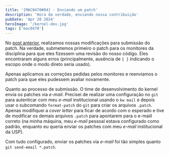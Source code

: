 ```yaml
---
title: '[MAC0470#04] - Enviando um patch'
description: 'Hora da verdade, enviando nossa contribuição'
pubDate: 'Apr 20 2024'
heroImage: '/kernel-dev.jpg'
tags: ['mac0470']
---
```


No [post anterior](/blog/mac0470-03-kernel-contrib-iio), realizamos nossas modificações para submissão do patch. Na verdade, submetemos primeiro o patch para os monitores da disciplina para que eles fizessem uma revisão do nosso código. Eles encontraram alguns erros (principalmente, ausência de `{ }` indicando o escopo onde o modo direto seria usado).

Apenas aplicamos as correções pedidas pelos monitores e reenviamos o patch para que eles pudessem avaliar novamente.

Quanto ao processo de submissão. O time de desenvolvimento do kernel envia os patches via _e-mail_. Precisei de realizar uma configuração no `git` para autenticar com meu _e-mail_ institucional usando o `kw mail` e depois usar o subcomando `format-patch` do `git` para criar os arquivos `.patch`. Apenas modifiquei a _cover letter_ para ficar de acordo com o esperado e tive de modificar os demais arquivos `.patch` para apontarem para o e-maiil correto (na minha máquina, meu _e-mail_ pessoal estava configurado como padrão, enquanto eu queria enviar os patches com meu _e-mail_ institucional da USP).

Com tudo configurado, enviar os patches via _e-mail_ foi tão simples quanto `git send-email *.patch`.
